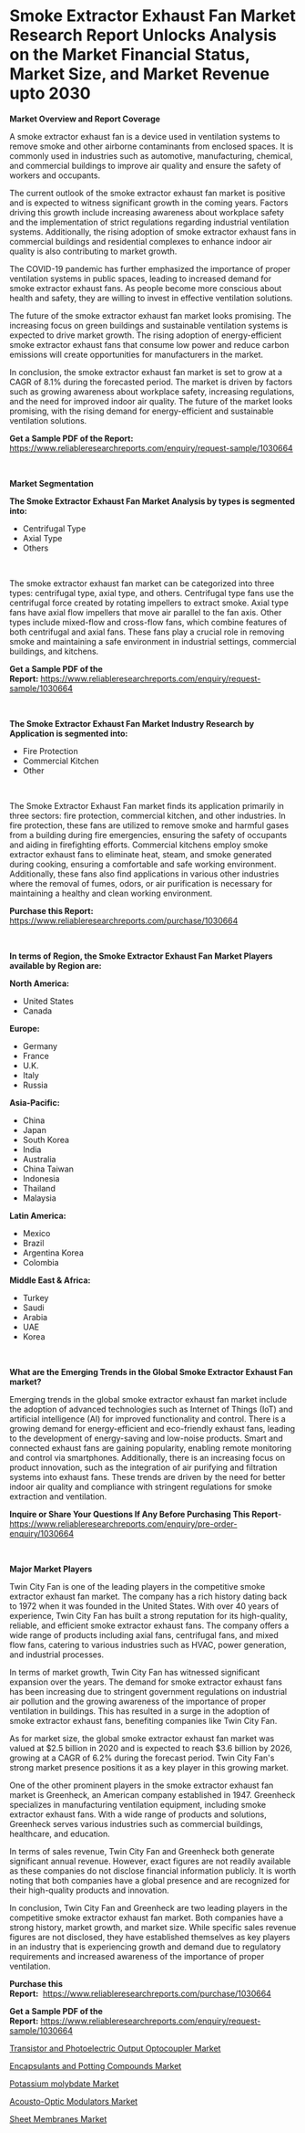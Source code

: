 <p><h1>Smoke Extractor Exhaust Fan Market Research Report Unlocks Analysis on the Market Financial Status, Market Size, and Market Revenue upto 2030</h1></p><p><strong>Market Overview and Report Coverage</strong></p>
<p><p>A smoke extractor exhaust fan is a device used in ventilation systems to remove smoke and other airborne contaminants from enclosed spaces. It is commonly used in industries such as automotive, manufacturing, chemical, and commercial buildings to improve air quality and ensure the safety of workers and occupants.</p><p>The current outlook of the smoke extractor exhaust fan market is positive and is expected to witness significant growth in the coming years. Factors driving this growth include increasing awareness about workplace safety and the implementation of strict regulations regarding industrial ventilation systems. Additionally, the rising adoption of smoke extractor exhaust fans in commercial buildings and residential complexes to enhance indoor air quality is also contributing to market growth.</p><p>The COVID-19 pandemic has further emphasized the importance of proper ventilation systems in public spaces, leading to increased demand for smoke extractor exhaust fans. As people become more conscious about health and safety, they are willing to invest in effective ventilation solutions.</p><p>The future of the smoke extractor exhaust fan market looks promising. The increasing focus on green buildings and sustainable ventilation systems is expected to drive market growth. The rising adoption of energy-efficient smoke extractor exhaust fans that consume low power and reduce carbon emissions will create opportunities for manufacturers in the market.</p><p>In conclusion, the smoke extractor exhaust fan market is set to grow at a CAGR of 8.1% during the forecasted period. The market is driven by factors such as growing awareness about workplace safety, increasing regulations, and the need for improved indoor air quality. The future of the market looks promising, with the rising demand for energy-efficient and sustainable ventilation solutions.</p></p>
<p><strong>Get a Sample PDF of the Report:</strong> <a href="https://www.reliableresearchreports.com/enquiry/request-sample/1030664">https://www.reliableresearchreports.com/enquiry/request-sample/1030664</a></p>
<p>&nbsp;</p>
<p><strong>Market Segmentation</strong></p>
<p><strong>The Smoke Extractor Exhaust Fan Market Analysis by types is segmented into:</strong></p>
<p><ul><li>Centrifugal Type</li><li>Axial Type</li><li>Others</li></ul></p>
<p>&nbsp;</p>
<p><p>The smoke extractor exhaust fan market can be categorized into three types: centrifugal type, axial type, and others. Centrifugal type fans use the centrifugal force created by rotating impellers to extract smoke. Axial type fans have axial flow impellers that move air parallel to the fan axis. Other types include mixed-flow and cross-flow fans, which combine features of both centrifugal and axial fans. These fans play a crucial role in removing smoke and maintaining a safe environment in industrial settings, commercial buildings, and kitchens.</p></p>
<p><strong>Get a Sample PDF of the Report:</strong>&nbsp;<a href="https://www.reliableresearchreports.com/enquiry/request-sample/1030664">https://www.reliableresearchreports.com/enquiry/request-sample/1030664</a></p>
<p>&nbsp;</p>
<p><strong>The Smoke Extractor Exhaust Fan Market Industry Research by Application is segmented into:</strong></p>
<p><ul><li>Fire Protection</li><li>Commercial Kitchen</li><li>Other</li></ul></p>
<p>&nbsp;</p>
<p><p>The Smoke Extractor Exhaust Fan market finds its application primarily in three sectors: fire protection, commercial kitchen, and other industries. In fire protection, these fans are utilized to remove smoke and harmful gases from a building during fire emergencies, ensuring the safety of occupants and aiding in firefighting efforts. Commercial kitchens employ smoke extractor exhaust fans to eliminate heat, steam, and smoke generated during cooking, ensuring a comfortable and safe working environment. Additionally, these fans also find applications in various other industries where the removal of fumes, odors, or air purification is necessary for maintaining a healthy and clean working environment.</p></p>
<p><strong>Purchase this Report:</strong>&nbsp; <a href="https://www.reliableresearchreports.com/purchase/1030664">https://www.reliableresearchreports.com/purchase/1030664</a></p>
<p>&nbsp;</p>
<p><strong>In terms of Region, the Smoke Extractor Exhaust Fan Market Players available by Region are:</strong></p>
<p>
    <p> <strong> North America: </strong>
        <ul>
            <li>United States</li>
            <li>Canada</li>
        </ul>
        </p> 
    <p> <strong> Europe: </strong>
        <ul>
            <li>Germany</li>
            <li>France</li>
            <li>U.K.</li>
            <li>Italy</li>
            <li>Russia</li>
        </ul>
        </p> 
    <p> <strong> Asia-Pacific: </strong>
        <ul>
            <li>China</li>
            <li>Japan</li>
            <li>South Korea</li>
            <li>India</li>
            <li>Australia</li>
            <li>China Taiwan</li>
            <li>Indonesia</li>
            <li>Thailand</li>
            <li>Malaysia</li>
        </ul>
        </p> 
    <p> <strong> Latin America: </strong>
        <ul>
            <li>Mexico</li>
            <li>Brazil</li>
            <li>Argentina Korea</li>
            <li>Colombia</li>
        </ul>
        </p> 
    <p> <strong> Middle East & Africa: </strong>
        <ul>
            <li>Turkey</li>
            <li>Saudi</li>
            <li>Arabia</li>
            <li>UAE</li>
            <li>Korea</li>
        </ul>
    </p>
    </p>
<p>&nbsp;</p>
<p><strong>What are the Emerging Trends in the Global Smoke Extractor Exhaust Fan market?</strong></p>
<p><p>Emerging trends in the global smoke extractor exhaust fan market include the adoption of advanced technologies such as Internet of Things (IoT) and artificial intelligence (AI) for improved functionality and control. There is a growing demand for energy-efficient and eco-friendly exhaust fans, leading to the development of energy-saving and low-noise products. Smart and connected exhaust fans are gaining popularity, enabling remote monitoring and control via smartphones. Additionally, there is an increasing focus on product innovation, such as the integration of air purifying and filtration systems into exhaust fans. These trends are driven by the need for better indoor air quality and compliance with stringent regulations for smoke extraction and ventilation.</p></p>
<p><strong>Inquire or Share Your Questions If Any Before Purchasing This Report</strong>- <a href="https://www.reliableresearchreports.com/enquiry/pre-order-enquiry/1030664">https://www.reliableresearchreports.com/enquiry/pre-order-enquiry/1030664</a></p>
<p>&nbsp;</p>
<p><strong>Major Market Players</strong></p>
<p><p>Twin City Fan is one of the leading players in the competitive smoke extractor exhaust fan market. The company has a rich history dating back to 1972 when it was founded in the United States. With over 40 years of experience, Twin City Fan has built a strong reputation for its high-quality, reliable, and efficient smoke extractor exhaust fans. The company offers a wide range of products including axial fans, centrifugal fans, and mixed flow fans, catering to various industries such as HVAC, power generation, and industrial processes.</p><p>In terms of market growth, Twin City Fan has witnessed significant expansion over the years. The demand for smoke extractor exhaust fans has been increasing due to stringent government regulations on industrial air pollution and the growing awareness of the importance of proper ventilation in buildings. This has resulted in a surge in the adoption of smoke extractor exhaust fans, benefiting companies like Twin City Fan.</p><p>As for market size, the global smoke extractor exhaust fan market was valued at $2.5 billion in 2020 and is expected to reach $3.6 billion by 2026, growing at a CAGR of 6.2% during the forecast period. Twin City Fan's strong market presence positions it as a key player in this growing market.</p><p>One of the other prominent players in the smoke extractor exhaust fan market is Greenheck, an American company established in 1947. Greenheck specializes in manufacturing ventilation equipment, including smoke extractor exhaust fans. With a wide range of products and solutions, Greenheck serves various industries such as commercial buildings, healthcare, and education.</p><p>In terms of sales revenue, Twin City Fan and Greenheck both generate significant annual revenue. However, exact figures are not readily available as these companies do not disclose financial information publicly. It is worth noting that both companies have a global presence and are recognized for their high-quality products and innovation.</p><p>In conclusion, Twin City Fan and Greenheck are two leading players in the competitive smoke extractor exhaust fan market. Both companies have a strong history, market growth, and market size. While specific sales revenue figures are not disclosed, they have established themselves as key players in an industry that is experiencing growth and demand due to regulatory requirements and increased awareness of the importance of proper ventilation.</p></p>
<p><strong>Purchase this Report:</strong>&nbsp;&nbsp;<a href="https://www.reliableresearchreports.com/purchase/1030664">https://www.reliableresearchreports.com/purchase/1030664</a></p>
<p></p>
<p><strong>Get a Sample PDF of the Report:</strong>&nbsp;<a href="https://www.reliableresearchreports.com/enquiry/request-sample/1030664">https://www.reliableresearchreports.com/enquiry/request-sample/1030664</a></p>
<p><p><a href="https://www.reportprime.com/transistor-and-photoelectric-output-optocoupler-r3030">Transistor and Photoelectric Output Optocoupler Market</a></p><p><a href="https://issuu.com/reportprime-2/docs/encapsulants-and-potting-compounds-market-size-203?fr=xKAE9_zU1NQ">Encapsulants and Potting Compounds Market</a></p><p><a href="https://www.linkedin.com/pulse/potassium-molybdate-market-research-report-unlocks-analysis-6xrsc/">Potassium molybdate Market</a></p><p><a href="https://github.com/GroverBarry/Market-Research-Report-List-1/blob/main/acousto-optic-modulators-market.md">Acousto-Optic Modulators Market</a></p><p><a href="https://medium.com/@nelsonhauck/sheet-membranes-market-size-growth-forecast-2023-2030-340790833948">Sheet Membranes Market</a></p></p>